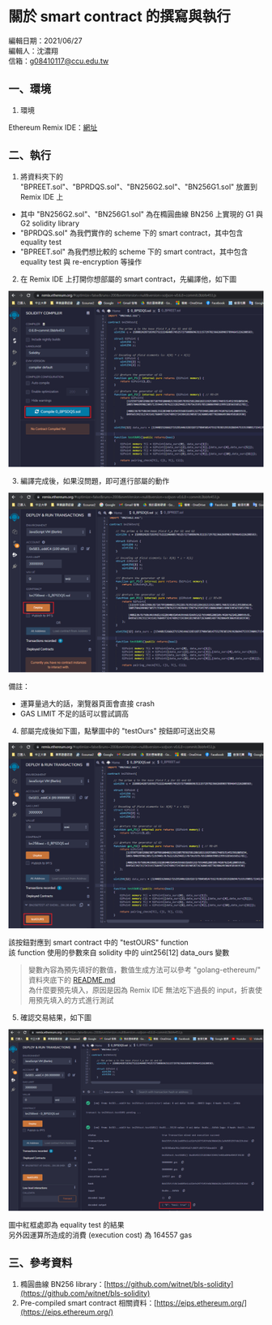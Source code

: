 # 關於 smart contract 的撰寫與執行

編輯日期：2021/06/27  
編輯人：沈濃翔  
信箱：g08410117@ccu.edu.tw  

## 一、環境

1. 環境

Ethereum Remix IDE：[網址](https://remix.ethereum.org/)

## 二、執行

1. 將資料夾下的 "BPREET.sol"、"BPRDQS.sol"、"BN256G2.sol"、"BN256G1.sol" 放置到 Remix IDE 上  
- 其中 "BN256G2.sol"、"BN256G1.sol" 為在橢圓曲線 BN256 上實現的 G1 與 G2 solidity library  
- "BPRDQS.sol" 為我們實作的 scheme 下的 smart contract，其中包含 equality test  
- "BPREET.sol" 為我們想比較的 scheme 下的 smart contract，其中包含 equality test 與 re-encryption 等操作  

2. 在 Remix IDE 上打開你想部屬的 smart contract，先編譯他，如下圖  

![](image/solidity_compile.png)

3. 編譯完成後，如果沒問題，即可進行部屬的動作

![](image/solidity_deploy.png)

備註：
- 運算量過大的話，瀏覽器頁面會直接 crash  
- GAS LIMIT 不足的話可以嘗試調高  

4. 部屬完成後如下圖，點擊圖中的 "testOurs" 按鈕即可送出交易  

![](image/solidity_test.png)

該按鈕對應到 smart contract 中的 "testOURS" function  
該 function 使用的參數來自 solidity 中的 uint256[12] data_ours 變數  
> 變數內容為預先填好的數值，數值生成方法可以參考 "golang-ethereum/" 資料夾底下的 [README.md](../golang-ethereum/README.md)  
> 為什麼要預先填入，原因是因為 Remix IDE 無法吃下過長的 input，折衷使用預先填入的方式進行測試  

5. 確認交易結果，如下圖  

![](image/solidity_result.png)

圖中紅框處即為 equality test 的結果  
另外因運算所造成的消費 (execution cost) 為 164557 gas  

## 三、參考資料

1. 橢圓曲線 BN256 library：[https://github.com/witnet/bls-solidity](https://github.com/witnet/bls-solidity)  
2. Pre-compiled smart contract 相關資料：[https://eips.ethereum.org/](https://eips.ethereum.org/)  

